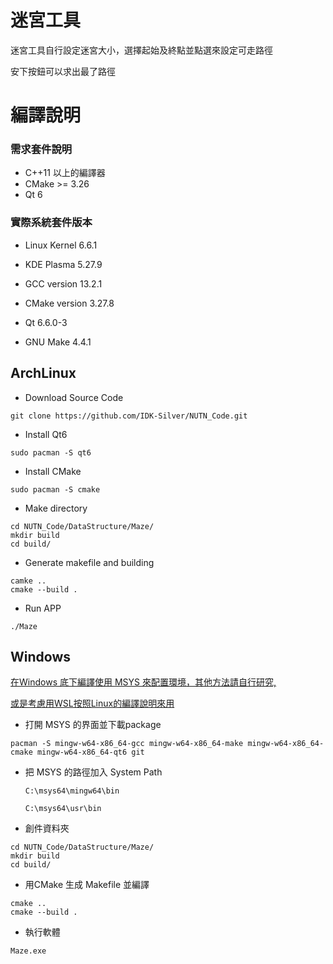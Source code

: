 # 迷宮工具

迷宮工具自行設定迷宮大小，選擇起始及終點並點選來設定可走路徑

安下按鈕可以求出最了路徑



# 編譯說明

### 需求套件說明

* C++11 以上的編譯器
* CMake >= 3.26
* Qt 6



### 實際系統套件版本

* Linux Kernel 6.6.1

* KDE Plasma 5.27.9

* GCC version 13.2.1

* CMake version 3.27.8

* Qt 6.6.0-3

* GNU Make 4.4.1

  

## ArchLinux

* Download Source Code
```
git clone https://github.com/IDK-Silver/NUTN_Code.git
```
* Install Qt6
```
sudo pacman -S qt6
```

* Install CMake
```
sudo pacman -S cmake
```

* Make directory 
```
cd NUTN_Code/DataStructure/Maze/
mkdir build 
cd build/
```

* Generate makefile and building
```
camke ..
cmake --build .
```

* Run APP
```
./Maze
```



## Windows

<u>在Windows 底下編譯使用 [MSYS ](https://www.msys2.org/) 來配置環境，其他方法請自行研究,</u>

<u>或是考慮用WSL按照Linux的編譯說明來用</u>



* 打開 MSYS 的界面並下載package

```
pacman -S mingw-w64-x86_64-gcc mingw-w64-x86_64-make mingw-w64-x86_64-cmake mingw-w64-x86_64-qt6 git
```

* 把 MSYS 的路徑加入 System Path
    ```
    C:\msys64\mingw64\bin
    ```
    ```
    C:\msys64\usr\bin
    ```

* 創件資料夾

```
cd NUTN_Code/DataStructure/Maze/
mkdir build 
cd build/
```

* 用CMake 生成 Makefile 並編譯

```
cmake ..
cmake --build .
```

* 執行軟體

```
Maze.exe
```

